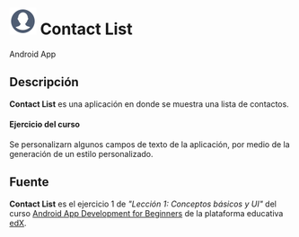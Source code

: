 # ![alt-text][logo] Contact List

Android App

## Descripción

**Contact List** es una aplicación en donde se muestra una lista de contactos.

#### Ejercicio del curso

Se personalizarn algunos campos de texto de la aplicación, por medio de la generación de un estilo personalizado.

## Fuente

**Contact List** es el ejercicio 1 de _"Lección 1: Conceptos básicos y UI"_ del curso [Android App Development for Beginners](https://courses.edx.org/courses/course-v1:GalileoX+CAAD002X+1T2017/info) de la plataforma educativa [edX](https://www.edx.org/).

[logo]: https://github.com/ShellCore/ContactList/raw/master/app/src/main/res/mipmap-mdpi/ic_launcher.png "Contact List Logo"